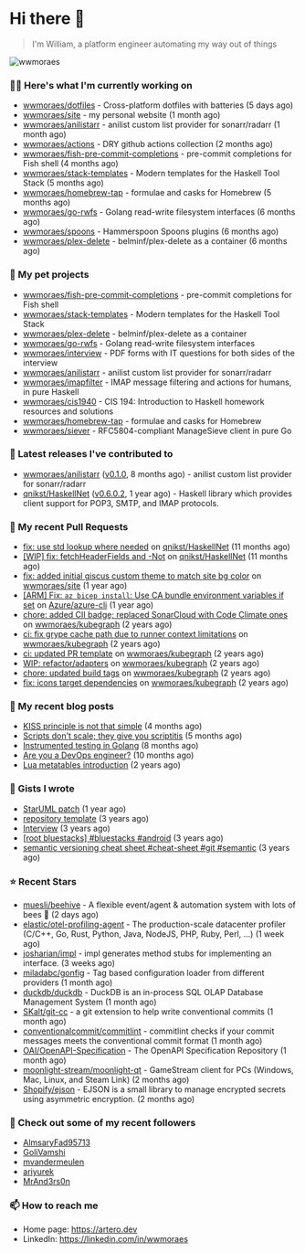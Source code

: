 # Hi there 👋

> I'm William, a platform engineer automating my way out of things

<img src="https://github-readme-stats.vercel.app/api?username=wwmoraes&show_icons=true" alt="wwmoraes" />

### 👨‍💻 Here's what I'm currently working on

- [wwmoraes/dotfiles](https://github.com/wwmoraes/dotfiles) - Cross-platform dotfiles with batteries (5 days ago)
- [wwmoraes/site](https://github.com/wwmoraes/site) - my personal website (1 month ago)
- [wwmoraes/anilistarr](https://github.com/wwmoraes/anilistarr) - anilist custom list provider for sonarr/radarr (1 month ago)
- [wwmoraes/actions](https://github.com/wwmoraes/actions) - DRY github actions collection (2 months ago)
- [wwmoraes/fish-pre-commit-completions](https://github.com/wwmoraes/fish-pre-commit-completions) - pre-commit completions for Fish shell (4 months ago)
- [wwmoraes/stack-templates](https://github.com/wwmoraes/stack-templates) - Modern templates for the Haskell Tool Stack (5 months ago)
- [wwmoraes/homebrew-tap](https://github.com/wwmoraes/homebrew-tap) - formulae and casks for Homebrew (5 months ago)
- [wwmoraes/go-rwfs](https://github.com/wwmoraes/go-rwfs) - Golang read-write filesystem interfaces (6 months ago)
- [wwmoraes/spoons](https://github.com/wwmoraes/spoons) - Hammerspoon Spoons plugins (6 months ago)
- [wwmoraes/plex-delete](https://github.com/wwmoraes/plex-delete) - belminf/plex-delete as a container (6 months ago)

### 🌱 My pet projects

- [wwmoraes/fish-pre-commit-completions](https://github.com/wwmoraes/fish-pre-commit-completions) - pre-commit completions for Fish shell
- [wwmoraes/stack-templates](https://github.com/wwmoraes/stack-templates) - Modern templates for the Haskell Tool Stack
- [wwmoraes/plex-delete](https://github.com/wwmoraes/plex-delete) - belminf/plex-delete as a container
- [wwmoraes/go-rwfs](https://github.com/wwmoraes/go-rwfs) - Golang read-write filesystem interfaces
- [wwmoraes/interview](https://github.com/wwmoraes/interview) - PDF forms with IT questions for both sides of the interview
- [wwmoraes/anilistarr](https://github.com/wwmoraes/anilistarr) - anilist custom list provider for sonarr/radarr
- [wwmoraes/imapfilter](https://github.com/wwmoraes/imapfilter) - IMAP message filtering and actions for humans, in pure Haskell
- [wwmoraes/cis1940](https://github.com/wwmoraes/cis1940) - CIS 194: Introduction to Haskell homework resources and solutions
- [wwmoraes/homebrew-tap](https://github.com/wwmoraes/homebrew-tap) - formulae and casks for Homebrew
- [wwmoraes/siever](https://github.com/wwmoraes/siever) - RFC5804-compliant ManageSieve client in pure Go

### 🔭 Latest releases I've contributed to

- [wwmoraes/anilistarr](https://github.com/wwmoraes/anilistarr) ([v0.1.0](https://github.com/wwmoraes/anilistarr/releases/tag/v0.1.0), 8 months ago) - anilist custom list provider for sonarr/radarr
- [qnikst/HaskellNet](https://github.com/qnikst/HaskellNet) ([v0.6.0.2](https://github.com/qnikst/HaskellNet/releases/tag/v0.6.0.2), 1 year ago) - Haskell library which provides client support for POP3, SMTP, and IMAP protocols.

### 🔨 My recent Pull Requests

- [fix: use std lookup where needed](https://github.com/qnikst/HaskellNet/pull/94) on [qnikst/HaskellNet](https://github.com/qnikst/HaskellNet) (11 months ago)
- [[WIP] fix: fetchHeaderFields and -Not](https://github.com/qnikst/HaskellNet/pull/93) on [qnikst/HaskellNet](https://github.com/qnikst/HaskellNet) (11 months ago)
- [fix: added initial giscus custom theme to match site bg color](https://github.com/wwmoraes/site/pull/2) on [wwmoraes/site](https://github.com/wwmoraes/site) (1 year ago)
- [[ARM] Fix: `az bicep install`: Use CA bundle environment variables if set](https://github.com/Azure/azure-cli/pull/26013) on [Azure/azure-cli](https://github.com/Azure/azure-cli) (1 year ago)
- [chore: added CII badge; replaced SonarCloud with Code Climate ones](https://github.com/wwmoraes/kubegraph/pull/205) on [wwmoraes/kubegraph](https://github.com/wwmoraes/kubegraph) (2 years ago)
- [ci: fix grype cache path due to runner context limitations](https://github.com/wwmoraes/kubegraph/pull/189) on [wwmoraes/kubegraph](https://github.com/wwmoraes/kubegraph) (2 years ago)
- [ci: updated PR template](https://github.com/wwmoraes/kubegraph/pull/188) on [wwmoraes/kubegraph](https://github.com/wwmoraes/kubegraph) (2 years ago)
- [WIP: refactor/adapters](https://github.com/wwmoraes/kubegraph/pull/180) on [wwmoraes/kubegraph](https://github.com/wwmoraes/kubegraph) (2 years ago)
- [chore: updated build tags](https://github.com/wwmoraes/kubegraph/pull/179) on [wwmoraes/kubegraph](https://github.com/wwmoraes/kubegraph) (2 years ago)
- [fix: icons target dependencies](https://github.com/wwmoraes/kubegraph/pull/178) on [wwmoraes/kubegraph](https://github.com/wwmoraes/kubegraph) (2 years ago)

### 📜 My recent blog posts

- [KISS principle is not that simple](https://artero.dev/posts/kiss-principle-is-not-that-simple/) (4 months ago)
- [Scripts don&#39;t scale; they give you scriptitis](https://artero.dev/posts/scripts-do-not-scale/) (5 months ago)
- [Instrumented testing in Golang](https://artero.dev/posts/golang-integration-test/) (8 months ago)
- [Are you a DevOps engineer?](https://artero.dev/posts/are-you-a-devops-engineer/) (10 months ago)
- [Lua metatables introduction](https://artero.dev/posts/lua-metatables-introduction/) (2 years ago)

### 📓 Gists I wrote

- [StarUML patch](https://gist.github.com/3288859d4b466f530706aa556347de9f) (1 year ago)
- [repository template](https://gist.github.com/75dc66767a9f487c8235c5423027f69c) (3 years ago)
- [Interview](https://gist.github.com/b2ac3c3d92414f5d57d3a0b567c78065) (3 years ago)
- [[root bluestacks] #bluestacks #android](https://gist.github.com/d5714685ebbe6fa5087f6bab489fa365) (3 years ago)
- [semantic versioning cheat sheet #cheat-sheet #git #semantic](https://gist.github.com/bd2ba1b347dd38ce9af9706388eed74f) (3 years ago)

### ⭐ Recent Stars

- [muesli/beehive](https://github.com/muesli/beehive) - A flexible event/agent &amp; automation system with lots of bees 🐝 (2 days ago)
- [elastic/otel-profiling-agent](https://github.com/elastic/otel-profiling-agent) - The production-scale datacenter profiler (C/C&#43;&#43;, Go, Rust, Python, Java, NodeJS, PHP, Ruby, Perl, ...) (1 week ago)
- [josharian/impl](https://github.com/josharian/impl) - impl generates method stubs for implementing an interface. (3 weeks ago)
- [miladabc/gonfig](https://github.com/miladabc/gonfig) - Tag based configuration loader from different providers (1 month ago)
- [duckdb/duckdb](https://github.com/duckdb/duckdb) - DuckDB is an in-process SQL OLAP Database Management System (1 month ago)
- [SKalt/git-cc](https://github.com/SKalt/git-cc) - a git extension to help write conventional commits (1 month ago)
- [conventionalcommit/commitlint](https://github.com/conventionalcommit/commitlint) - commitlint checks if your commit messages meets the conventional commit format (1 month ago)
- [OAI/OpenAPI-Specification](https://github.com/OAI/OpenAPI-Specification) - The OpenAPI Specification Repository (1 month ago)
- [moonlight-stream/moonlight-qt](https://github.com/moonlight-stream/moonlight-qt) - GameStream client for PCs (Windows, Mac, Linux, and Steam Link) (2 months ago)
- [Shopify/ejson](https://github.com/Shopify/ejson) - EJSON is a small library to manage encrypted secrets using asymmetric encryption. (2 months ago)

### 👯 Check out some of my recent followers

- [AlmsaryFad95713](https://github.com/AlmsaryFad95713)
- [GoliVamshi](https://github.com/GoliVamshi)
- [mvandermeulen](https://github.com/mvandermeulen)
- [ariyurek](https://github.com/ariyurek)
- [MrAnd3rs0n](https://github.com/MrAnd3rs0n)

### 📫 How to reach me

- Home page: <https://artero.dev>
- LinkedIn: <https://linkedin.com/in/wwmoraes>

